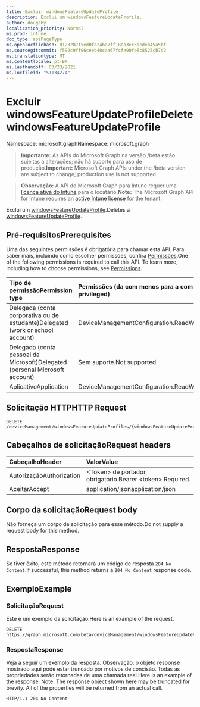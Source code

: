 ```yaml
---
title: Excluir windowsFeatureUpdateProfile
description: Exclui um windowsFeatureUpdateProfile.
author: dougeby
localization_priority: Normal
ms.prod: intune
doc_type: apiPageType
ms.openlocfilehash: d123287f5ed0fa24ba7ff18ea3ec3aedeb45a5bf
ms.sourcegitcommit: f592c9ff96ceeb40caa67fcfe90fe6c8525cb7d2
ms.translationtype: MT
ms.contentlocale: pt-BR
ms.lasthandoff: 03/23/2021
ms.locfileid: "51134274"
---
```

# <a name="delete-windowsfeatureupdateprofile"></a><span data-ttu-id="01a2d-103">Excluir windowsFeatureUpdateProfile</span><span class="sxs-lookup"><span data-stu-id="01a2d-103">Delete windowsFeatureUpdateProfile</span></span>

<span data-ttu-id="01a2d-104">Namespace: microsoft.graph</span><span class="sxs-lookup"><span data-stu-id="01a2d-104">Namespace: microsoft.graph</span></span>

> <span data-ttu-id="01a2d-105">**Importante:** As APIs do Microsoft Graph na versão /beta estão sujeitas a alterações; não há suporte para uso de produção.</span><span class="sxs-lookup"><span data-stu-id="01a2d-105">**Important:** Microsoft Graph APIs under the /beta version are subject to change; production use is not supported.</span></span>

> <span data-ttu-id="01a2d-106">**Observação:** A API do Microsoft Graph para Intune requer uma [licença ativa do Intune](https://go.microsoft.com/fwlink/?linkid=839381) para o locatário.</span><span class="sxs-lookup"><span data-stu-id="01a2d-106">**Note:** The Microsoft Graph API for Intune requires an [active Intune license](https://go.microsoft.com/fwlink/?linkid=839381) for the tenant.</span></span>

<span data-ttu-id="01a2d-107">Exclui um [windowsFeatureUpdateProfile](../resources/intune-softwareupdate-windowsfeatureupdateprofile.md).</span><span class="sxs-lookup"><span data-stu-id="01a2d-107">Deletes a [windowsFeatureUpdateProfile](../resources/intune-softwareupdate-windowsfeatureupdateprofile.md).</span></span>

## <a name="prerequisites"></a><span data-ttu-id="01a2d-108">Pré-requisitos</span><span class="sxs-lookup"><span data-stu-id="01a2d-108">Prerequisites</span></span>
<span data-ttu-id="01a2d-p101">Uma das seguintes permissões é obrigatória para chamar esta API. Para saber mais, incluindo como escolher permissões, confira [Permissões](/graph/permissions-reference).</span><span class="sxs-lookup"><span data-stu-id="01a2d-p101">One of the following permissions is required to call this API. To learn more, including how to choose permissions, see [Permissions](/graph/permissions-reference).</span></span>

|<span data-ttu-id="01a2d-111">Tipo de permissão</span><span class="sxs-lookup"><span data-stu-id="01a2d-111">Permission type</span></span>|<span data-ttu-id="01a2d-112">Permissões (da com menos para a com mais privilégios)</span><span class="sxs-lookup"><span data-stu-id="01a2d-112">Permissions (from least to most privileged)</span></span>|
|:---|:---|
|<span data-ttu-id="01a2d-113">Delegada (conta corporativa ou de estudante)</span><span class="sxs-lookup"><span data-stu-id="01a2d-113">Delegated (work or school account)</span></span>|<span data-ttu-id="01a2d-114">DeviceManagementConfiguration.ReadWrite.All</span><span class="sxs-lookup"><span data-stu-id="01a2d-114">DeviceManagementConfiguration.ReadWrite.All</span></span>|
|<span data-ttu-id="01a2d-115">Delegada (conta pessoal da Microsoft)</span><span class="sxs-lookup"><span data-stu-id="01a2d-115">Delegated (personal Microsoft account)</span></span>|<span data-ttu-id="01a2d-116">Sem suporte.</span><span class="sxs-lookup"><span data-stu-id="01a2d-116">Not supported.</span></span>|
|<span data-ttu-id="01a2d-117">Aplicativo</span><span class="sxs-lookup"><span data-stu-id="01a2d-117">Application</span></span>|<span data-ttu-id="01a2d-118">DeviceManagementConfiguration.ReadWrite.All</span><span class="sxs-lookup"><span data-stu-id="01a2d-118">DeviceManagementConfiguration.ReadWrite.All</span></span>|

## <a name="http-request"></a><span data-ttu-id="01a2d-119">Solicitação HTTP</span><span class="sxs-lookup"><span data-stu-id="01a2d-119">HTTP Request</span></span>
<!-- {
  "blockType": "ignored"
}
-->
``` http
DELETE /deviceManagement/windowsFeatureUpdateProfiles/{windowsFeatureUpdateProfileId}
```

## <a name="request-headers"></a><span data-ttu-id="01a2d-120">Cabeçalhos de solicitação</span><span class="sxs-lookup"><span data-stu-id="01a2d-120">Request headers</span></span>
|<span data-ttu-id="01a2d-121">Cabeçalho</span><span class="sxs-lookup"><span data-stu-id="01a2d-121">Header</span></span>|<span data-ttu-id="01a2d-122">Valor</span><span class="sxs-lookup"><span data-stu-id="01a2d-122">Value</span></span>|
|:---|:---|
|<span data-ttu-id="01a2d-123">Autorização</span><span class="sxs-lookup"><span data-stu-id="01a2d-123">Authorization</span></span>|<span data-ttu-id="01a2d-124">&lt;Token&gt; de portador obrigatório.</span><span class="sxs-lookup"><span data-stu-id="01a2d-124">Bearer &lt;token&gt; Required.</span></span>|
|<span data-ttu-id="01a2d-125">Aceitar</span><span class="sxs-lookup"><span data-stu-id="01a2d-125">Accept</span></span>|<span data-ttu-id="01a2d-126">application/json</span><span class="sxs-lookup"><span data-stu-id="01a2d-126">application/json</span></span>|

## <a name="request-body"></a><span data-ttu-id="01a2d-127">Corpo da solicitação</span><span class="sxs-lookup"><span data-stu-id="01a2d-127">Request body</span></span>
<span data-ttu-id="01a2d-128">Não forneça um corpo de solicitação para esse método.</span><span class="sxs-lookup"><span data-stu-id="01a2d-128">Do not supply a request body for this method.</span></span>

## <a name="response"></a><span data-ttu-id="01a2d-129">Resposta</span><span class="sxs-lookup"><span data-stu-id="01a2d-129">Response</span></span>
<span data-ttu-id="01a2d-130">Se tiver êxito, este método retornará um código de resposta `204 No Content`.</span><span class="sxs-lookup"><span data-stu-id="01a2d-130">If successful, this method returns a `204 No Content` response code.</span></span>

## <a name="example"></a><span data-ttu-id="01a2d-131">Exemplo</span><span class="sxs-lookup"><span data-stu-id="01a2d-131">Example</span></span>

### <a name="request"></a><span data-ttu-id="01a2d-132">Solicitação</span><span class="sxs-lookup"><span data-stu-id="01a2d-132">Request</span></span>
<span data-ttu-id="01a2d-133">Este é um exemplo da solicitação.</span><span class="sxs-lookup"><span data-stu-id="01a2d-133">Here is an example of the request.</span></span>
``` http
DELETE https://graph.microsoft.com/beta/deviceManagement/windowsFeatureUpdateProfiles/{windowsFeatureUpdateProfileId}
```

### <a name="response"></a><span data-ttu-id="01a2d-134">Resposta</span><span class="sxs-lookup"><span data-stu-id="01a2d-134">Response</span></span>
<span data-ttu-id="01a2d-p102">Veja a seguir um exemplo da resposta. Observação: o objeto response mostrado aqui pode estar truncado por motivos de concisão. Todas as propriedades serão retornadas de uma chamada real.</span><span class="sxs-lookup"><span data-stu-id="01a2d-p102">Here is an example of the response. Note: The response object shown here may be truncated for brevity. All of the properties will be returned from an actual call.</span></span>
``` http
HTTP/1.1 204 No Content
```




